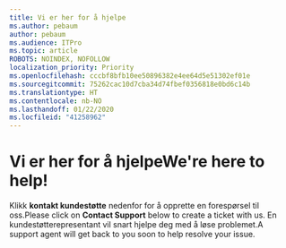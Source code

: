 ```yaml
---
title: Vi er her for å hjelpe
ms.author: pebaum
author: pebaum
ms.audience: ITPro
ms.topic: article
ROBOTS: NOINDEX, NOFOLLOW
localization_priority: Priority
ms.openlocfilehash: cccbf8bfb10ee50896382e4ee64d5e51302ef01e
ms.sourcegitcommit: 75262cac10d7cba34d74fbef0356818e0bd6c14b
ms.translationtype: HT
ms.contentlocale: nb-NO
ms.lasthandoff: 01/22/2020
ms.locfileid: "41258962"
---
```

# <a name="were-here-to-help"></a><span data-ttu-id="b0623-102">Vi er her for å hjelpe</span><span class="sxs-lookup"><span data-stu-id="b0623-102">We're here to help!</span></span>

<span data-ttu-id="b0623-103">Klikk **kontakt kundestøtte** nedenfor for å opprette en forespørsel til oss.</span><span class="sxs-lookup"><span data-stu-id="b0623-103">Please click on **Contact Support** below to create a ticket with us.</span></span> <span data-ttu-id="b0623-104">En kundestøtterepresentant vil snart hjelpe deg med å løse problemet.</span><span class="sxs-lookup"><span data-stu-id="b0623-104">A support agent will get back to you soon to help resolve your issue.</span></span>